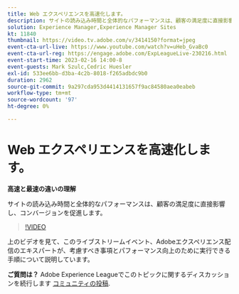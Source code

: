 ```yaml
---
title: Web エクスペリエンスを高速化します。
description: サイトの読み込み時間と全体的なパフォーマンスは、顧客の満足度に直接影響し、コンバージョンを促進します。
solution: Experience Manager,Experience Manager Sites
kt: 11840
thumbnail: https://video.tv.adobe.com/v/3414150?format=jpeg
event-cta-url-live: https://www.youtube.com/watch?v=uHeb_GvaBc0
event-cta-url-reg: https://engage.adobe.com/ExpLeagueLive-230216.html
event-start-time: 2023-02-16 14:00-8
event-guests: Mark Szulc,Cedric Huesler
exl-id: 533ee6bb-d3ba-4c2b-8018-f265adbdc9b0
duration: 2962
source-git-commit: 9a297cda953d4414131657f9ac84580aea0eabeb
workflow-type: tm+mt
source-wordcount: '97'
ht-degree: 0%

---
```


# Web エクスペリエンスを高速化します。

**高速と最速の違いの理解**

サイトの読み込み時間と全体的なパフォーマンスは、顧客の満足度に直接影響し、コンバージョンを促進します。

>[!VIDEO](https://video.tv.adobe.com/v/3414150/?quality=12&learn=on)

上のビデオを見て、このライブストリームイベント、Adobeエクスペリエンス配信のエキスパートが、考慮すべき事項とパフォーマンス向上のために実行できる手順について説明しています。

**ご質問は？** Adobe Experience Leagueでこのトピックに関するディスカッションを続行します [コミュニティの投稿](https://experienceleaguecommunities.adobe.com/t5/adobe-experience-manager/experience-league-live-post-session-discussion-speeding-up-your/m-p/575513#M36836).
